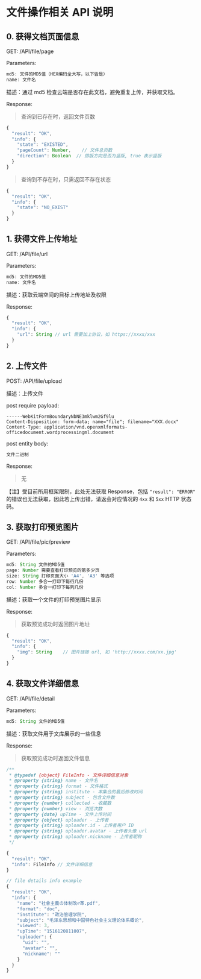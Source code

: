 # 文件操作相关 API 说明

## 0. 获得文档页面信息

GET:  /API/file/page

Parameters:

```js
md5: 文件的MD5值（HEX编码全大写，以下皆是）
name: 文件名
```

描述：通过 md5 检查云端是否存在此文档，避免重复上传，并获取文档。

Response:

> 查询到已存在时，返回文件页数

```js
{
  "result": "OK",
  "info": {
    "state": "EXISTED",
    "pageCount": Number,    // 文件总页数
    "direction": Boolean  // 排版方向是否为竖版, true 表示竖版
  }
}
```

> 查询到不存在时，只需返回不存在状态

```js
{
  "result": "OK",
  "info": {
    "state": "NO_EXIST"
  }
}
```

## 1. 获得文件上传地址

GET:  /API/file/url

Parameters:

```js
md5: 文件的MD5值
name: 文件名
```

描述：获取云端空间的目标上传地址及权限

Response:

```js
{
  "result": "OK",
  "info": {
    "url": String // url 需要加上协议，如 https://xxxx/xxx
  }
}
```

## 2. 上传文件

POST:  /API/file/upload

描述：上传文件

post require payload:

```http
------WebKitFormBoundaryNbNE3mklwm2Gf9lu
Content-Disposition: form-data; name="file"; filename="XXX.docx"
Content-Type: application/vnd.openxmlformats-officedocument.wordprocessingml.document
```

post entity body:

```js
文件二进制
```

Response:

> 无

【注】受目前所用框架限制，此处无法获取 Response，包括 `"result": "ERROR"` 的错误也无法获取，因此若上传出错，请返会对应情况的  `4xx` 和 `5xx` HTTP 状态码。


## 3. 获取打印预览图片

GET:  /API/file/pic/preview

Parameters:

```js
md5: String 文件的MD5值
page: Number 需要查看打印预览的第多少页
size: String 打印页面大小 'A4', 'A3' 等选项
row: Number 多合一打印下每行几份
col: Number 多合一打印下每列几份
```

描述：获取一个文件的打印预览图片显示

Response:

> 获取预览成功时返回图片地址

```js
{
  "result": "OK",
  "info": {
    "img": String    // 图片链接 url, 如 'http://xxxx.com/xx.jpg'
  }
}
```

## 4. 获取文件详细信息

GET:  /API/file/detail

Parameters:

```js
md5: String 文件的MD5值
```

描述：获取文件用于文库展示的一些信息

Response:

> 获取预览成功时返回文件信息

```js
/**
 * @typedef {object} FileInfo - 文件详细信息对象
 * @property {string} name - 文件名
 * @property {string} format - 文件格式
 * @property {string} institute - 本集合的最后修改时间
 * @property {string} subject - 包含文件数
 * @property {number} collected - 收藏数
 * @property {number} view - 浏览次数
 * @property {date} upTime - 文件上传时间
 * @property {object} uploader - 上传者
 * @property {string} uploader.id - 上传者用户 ID
 * @property {string} uploader.avatar - 上传者头像 url
 * @property {string} uploader.nickname - 上传者昵称
 */
```

```js
{
  "result": "OK",
  "info": FileInfo // 文件详细信息
}
```

```js
// file details info example
{
  "result": "OK",
  "info": {
    "name": "社會主義の体制改♂革.pdf",
    "format": "doc",
    "institute": "政治管理学院",
    "subject": "毛泽东思想和中国特色社会主义理论体系概论",
    "viewed": 3,
    "upTime": "1516120811007",
    "uploader": {
      "uid": "", 
      "avatar": "", 
      "nickname": ""
    }
  }
}
```


